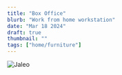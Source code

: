 ```yaml
---
title: "Box Office"
blurb: "Work from home workstation"
date: "Mar 18 2024"
draft: true
thumbnail: ""
tags: ["home/furniture"]
---
```


![Jaleo](/astro-sphere.jpg)

